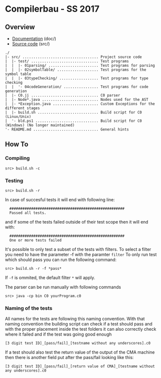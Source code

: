 # Compilerbau - SS 2017

## Overview
* [Documentation](/doc) (doc/)
* [Source code](/src) (src/)

```
./
|- src/ ................................... Project source code
|  |- test/ ............................... Test programs
|  |  |- 01parsing/ ....................... Test programs for parsing
|  |  |- 02symbolTable/ ................... Test programs for the symbol table
|  |  |- 03typeChecking/ .................. Test programs for type checking
|  |  '- 04codeGeneration/ ................ Test programs for code generation
|  |- C0.jj ............................... C0 parser
|  |- Node*.java .......................... Nodes used for the AST
|  |- *Exception.java ..................... Custom Exceptions for the different stages
|  |- build.sh ............................ Build script for C0 (Linux/Unix)
|  '- bld.ps1 ............................. Build script for C0 (Windows) (No longer maintained)
'- README.md .............................. General hints
```

## How To
### Compiling
```
src> build.sh -c
```

### Testing
```
src> build.sh -r
```
In case of succesful tests it will end with following line:
```
  #####################################################
  Passed all tests.
```
and if some of the tests failed outside of their test scope then it will end with:
```
  #####################################################
  One or more tests failed
```

It's possible to only test a subset of the tests with filters. 
To select a filter you need to have the parameter -f with the paramter `filter`
To only run test which should pass you can run the following command:
```
src> build.sh -r -f *pass*
```
If `-f` is ommited, the default filter `*` will apply.

The parser can be run manually with following commands
```
src> java -cp bin C0 yourProgram.c0
```

### Naming of the tests
All names for the tests are following this naming convention. 
With that naming convention the building script can check if a test should pass and 
with the proper placement inside the test folders it can also correctly check where it failed and if the test was going good enough
```
[3 digit test ID]_[pass/fail]_[testname without any underscores].c0
```
If a test should also test the return value of the output of the CMA machine then there is another field put after the pass/fail looking like this:
```
[3 digit test ID]_[pass/fail]_[return value of CMA]_[testname without any underscores].c0
```
